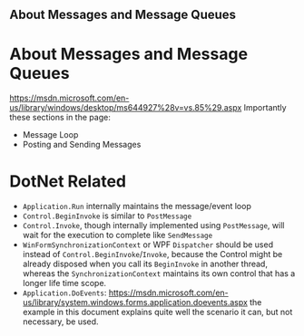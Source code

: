 ## About Messages and Message Queues

# About Messages and Message Queues
https://msdn.microsoft.com/en-us/library/windows/desktop/ms644927%28v=vs.85%29.aspx
Importantly these sections in the page:
- Message Loop
- Posting and Sending Messages

# DotNet Related
- `Application.Run` internally maintains the message/event loop
- `Control.BeginInvoke` is similar to `PostMessage`
- `Control.Invoke`, though internally implemented using `PostMessage`, will wait for the execution to complete like `SendMessage`
- `WinFormSynchronizationContext` or WPF `Dispatcher` should be used instead of `Control.BeginInvoke`/`Invoke`, because the Control might be already disposed when you call its `BeginInvoke` in another thread, whereas the `SynchronizationContext` maintains its own control that has a longer life time scope.
- `Application.DoEvents`: https://msdn.microsoft.com/en-us/library/system.windows.forms.application.doevents.aspx the example in this document explains quite well the scenario it can, but not necessary, be used.